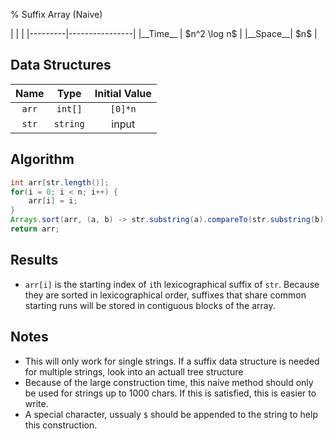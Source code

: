 % Suffix Array (Naive)

<div class="no-stretch">
|         |                |
|---------|----------------|
|__Time__ | $n^2 \log n$   |
|__Space__| $n$            |
</div>

## Data Structures
| Name    | Type                              | Initial Value              |
|:-------:|:---------------------------------:|:--------------------------:|
| `arr`   | `int[]`                           | `[0]*n`                    |
| `str`   | `string`                          | input                      |

## Algorithm
```java
int arr[str.length()];
for(i = 0; i < n; i++) {
    arr[i] = i;
}
Arrays.sort(arr, (a, b) -> str.substring(a).compareTo(str.substring(b)));
return arr;
```

## Results
- `arr[i]` is the starting index of `i`th lexicographical suffix of `str`. Because they are sorted in lexicographical order, suffixes that share common starting runs will be stored in contiguous blocks of the array.

## Notes
- This will only work for single strings. If a suffix data structure is needed for multiple strings, look into an actuall tree structure
- Because of the large construction time, this naive method should only be used for strings up to 1000 chars. If this is satisfied, this is easier to write.
- A special character, ussualy `$` should be appended to the string to help this construction.
